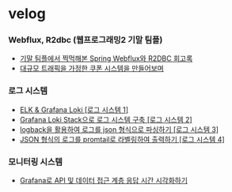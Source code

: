 # velog

### Webflux, R2dbc (웹프로그래밍2 기말 팀플)

- [기말 팀플에서 찍먹해본 Spring Webflux와 R2DBC 회고록](https://velog.io/@choihuk/%EA%B8%B0%EB%A7%90-%ED%8C%80%ED%94%8C%EC%97%90%EC%84%9C-%EC%B0%8D%EB%A8%B9%ED%95%B4%EB%B3%B8-Spring-Webflux%EC%99%80-R2DBC)
- [대규모 트래픽을 가정한 쿠폰 시스템을 만들어보며](https://velog.io/@choihuk/%EB%8C%80%EA%B7%9C%EB%AA%A8-%ED%8A%B8%EB%9E%98%ED%94%BD%EC%9D%84-%EA%B0%80%EC%A0%95%ED%95%9C-%EC%BF%A0%ED%8F%B0-%EC%8B%9C%EC%8A%A4%ED%85%9C%EC%9D%84-%EB%A7%8C%EB%93%A4%EC%96%B4%EB%B3%B4%EB%A9%B0)

### 로그 시스템

- [ELK & Grafana Loki [로그 시스템 1]](https://velog.io/@choihuk/ELK-Grafana-Loki-%EB%A1%9C%EA%B7%B8-%EC%8B%9C%EC%8A%A4%ED%85%9C-1#promtail)
- [Grafana Loki Stack으로 로그 시스템 구축 [로그 시스템 2]](https://velog.io/@choihuk/Grafana-Loki-Stack%EC%9C%BC%EB%A1%9C-%EB%A1%9C%EA%B7%B8-%EC%8B%9C%EC%8A%A4%ED%85%9C-%EA%B5%AC%EC%B6%95-%EB%A1%9C%EA%B7%B8-%EC%8B%9C%EC%8A%A4%ED%85%9C-2)
- [logback을 활용하여 로그를 json 형식으로 파싱하기 [로그 시스템 3]](https://velog.io/@choihuk/logback%EC%9D%84-%ED%99%9C%EC%9A%A9%ED%95%98%EC%97%AC-%EB%A1%9C%EA%B7%B8%EB%A5%BC-json-%ED%98%95%EC%8B%9D%EC%9C%BC%EB%A1%9C-%ED%8C%8C%EC%8B%B1%ED%95%98%EA%B8%B0-%EB%A1%9C%EA%B7%B8-%EC%8B%9C%EC%8A%A4%ED%85%9C-3)
- [JSON 형식의 로그를 promtail로 라벨링하여 출력하기 [로그 시스템 4]](https://velog.io/@choihuk/JSON-%ED%98%95%EC%8B%9D%EC%9D%98-%EB%A1%9C%EA%B7%B8%EB%A5%BC-promtail%EB%A1%9C-%EB%9D%BC%EB%B2%A8%EB%A7%81%ED%95%98%EC%97%AC-%EC%B6%9C%EB%A0%A5%ED%95%98%EA%B8%B0-%EB%A1%9C%EA%B7%B8-%EC%8B%9C%EC%8A%A4%ED%85%9C-4)

### 모니터링 시스템

- [Grafana로 API 및 데이터 접근 계층 응답 시간 시각화하기](https://velog.io/@choihuk/Grafana%EB%A1%9C-API-%EB%B0%8F-%EB%8D%B0%EC%9D%B4%ED%84%B0-%EC%A0%91%EA%B7%BC-%EA%B3%84%EC%B8%B5-%EC%9D%91%EB%8B%B5-%EC%8B%9C%EA%B0%84-%EC%8B%9C%EA%B0%81%ED%99%94%ED%95%98%EA%B8%B0)
